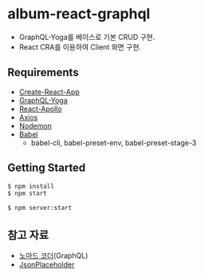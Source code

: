 # album-react-graphql
- GraphQL-Yoga를 베이스로 기본 CRUD 구현.
- React CRA를 이용하여 Client 화면 구현.

## Requirements
- [Create-React-App](https://create-react-app.dev/)
- [GraphQL-Yoga](https://github.com/prisma/graphql-yoga)
- [React-Apollo](https://github.com/apollographql/react-apollo)
- [Axios](https://github.com/axios/axios)
- [Nodemon](https://www.npmjs.com/package/nodemon)
- [Babel](https://babeljs.io/)
  - babel-cli, babel-preset-env, babel-preset-stage-3 

## Getting Started
```sh
$ npm install
$ npm start
```
```sh
$ npm server:start
```

## 참고 자료
- [노마드 코더](https://www.youtube.com/channel/UCUpJs89fSBXNolQGOYKn0YQ)(GraphQL)
- [JsonPlaceholder](https://jsonplaceholder.typicode.com/)
